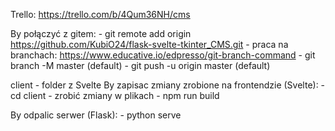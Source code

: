 Trello: https://trello.com/b/4Qum36NH/cms

By połączyć z gitem: 
    - git remote add origin https://github.com/KubiO24/flask-svelte-tkinter_CMS.git
    - praca na branchach: https://www.educative.io/edpresso/git-branch-command
    - git branch -M master (default)
    - git push -u origin master (default)

client - folder z Svelte
By zapisac zmiany zrobione na frontendzie (Svelte):
    - cd client
    - zrobić zmiany w plikach
    - npm run build

By odpalic serwer (Flask):
    - python serve